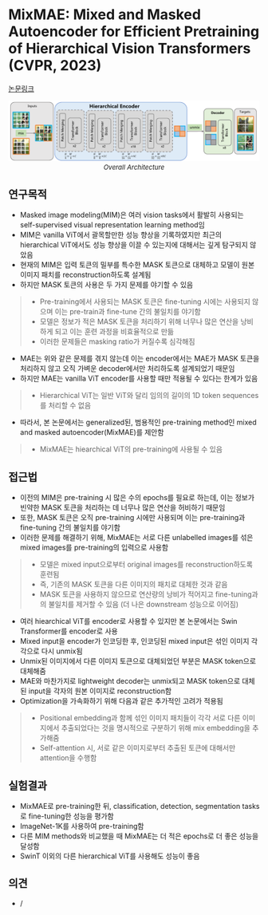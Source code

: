# MixMAE: Mixed and Masked Autoencoder for Efficient Pretraining of Hierarchical Vision Transformers (CVPR, 2023)

[논문링크](https://arxiv.org/abs/2205.13137)

<p align="center">
    <img width="800" alt='fig1' src="./img/05_31_01.png?raw=true"></br>
    <em><font size=2>Overall Architecture</font></em>
</p>

## 연구목적
- Masked image modeling(MIM)은 여러 vision tasks에서 활발히 사용되는 self-supervised visual representation learning method임
- MIM은 vanilla ViT에서 괄목할만한 성능 향상을 기록하였지만 최근의 hierarchical ViT에서도 성능 향상을 이끌 수 있는지에 대해서는 깊게 탐구되지 않았음
- 현재의 MIM은 입력 토큰의 밀부를 특수한 MASK 토큰으로 대체하고 모델이 원본 이미지 패치를 reconstruction하도록 설계됨
- 하지만 MASK 토큰의 사용은 두 가지 문제를 야기할 수 있음
> - Pre-training에서 사용되는 MASK 토큰은 fine-tuning 시에는 사용되지 않으며 이는 pre-train과 fine-tune 간의 불일치를 야기함
> - 모델은 정보가 적은 MASK 토큰을 처리하기 위해 너무나 많은 연산을 낭비하게 되고 이는 훈련 과정을 비효율적으로 만듦
> - 이러한 문제들은 masking ratio가 커질수록 심각해짐
- MAE는 위와 같은 문제를 겪지 않는데 이는 encoder에서는 MAE가 MASK 토큰을 처리하지 않고 오직 가벼운 decoder에서만 처리하도록 설계되었기 때문임
- 하지만 MAE는 vanilla ViT encoder를 사용할 때만 적용될 수 있다는 한계가 있음
> - Hierarchical ViT는 일반 ViT와 달리 임의의 길이의 1D token sequences를 처리할 수 없음
- 따라서, 본 논문에서는 generalized된, 범용적인 pre-training method인 mixed and masked autoencoder(MixMAE)를 제안함
> - MixMAE는 hiearchical ViT의 pre-training에 사용될 수 있음

## 접근법
- 이전의 MIM은 pre-training 시 많은 수의 epochs를 필요로 하는데, 이는 정보가 빈약한 MASK 토큰을 처리하는 데 너무나 많은 연산을 허비하기 때문임
- 또한, MASK 토큰은 오직 pre-training 시에만 사용되며 이는 pre-training과 fine-tuning 간의 불일치를 야기함
- 이러한 문제를 해결하기 위해, MixMAE는 서로 다른 unlabelled images를 섞은 mixed images를 pre-training의 입력으로 사용함
> - 모델은 mixed input으로부터 original images를 reconstruction하도록 훈련됨
> - 즉, 기존의 MASK 토큰을 다른 이미지의 패치로 대체한 것과 같음
> - MASK 토큰을 사용하지 않으므로 연산량의 낭비가 적어지고 fine-tuning과의 불일치를 제거할 수 있음 (더 나은 downstream 성능으로 이어짐)
- 여러 hiearchical ViT를 encoder로 사용할 수 있지만 본 논문에서는 Swin Transformer를 encoder로 사용
- Mixed input을 encoder가 인코딩한 후, 인코딩된 mixed input은 섞인 이미지 각각으로 다시 unmix됨
- Unmix된 이미지에서 다른 이미지 토큰으로 대체되었던 부분은 MASK token으로 대체해줌
- MAE와 마찬가지로 lightweight decoder는 unmix되고 MASK token으로 대체된 input을 각자의 원본 이미지로 reconstruction함
- Optimization을 가속화하기 위해 다음과 같은 추가적인 고려가 적용됨
> - Positional embedding과 함께 섞인 이미지 패치들이 각각 서로 다른 이미지에서 추출되었다는 것을 명시적으로 구분하기 위해 mix embedding을 추가해줌
> - Self-attention 시, 서로 같은 이미지로부터 추출된 토큰에 대해서만 attention을 수행함

## 실험결과
- MixMAE로 pre-training한 뒤, classification, detection, segmentation tasks로 fine-tuning한 성능을 평가함
- ImageNet-1K를 사용하여 pre-training함
- 다른 MIM methods와 비교했을 때 MixMAE는 더 적은 epochs로 더 좋은 성능을 달성함
- SwinT 이외의 다른 hierarchical ViT를 사용해도 성능이 좋음

## 의견
- /